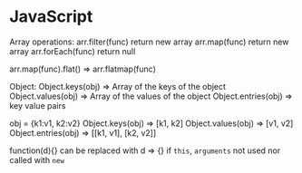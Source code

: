 # JavaScript


Array operations:
arr.filter(func)   return new array
arr.map(func)  return new array
arr.forEach(func)  return null

arr.map(func).flat()    =>      arr.flatmap(func)



Object:
Object.keys(obj)  =>  Array of the keys of the object
Object.values(obj) => Array of the values of the object
Object.entries(obj) => key value pairs

obj = {k1:v1, k2:v2}
Object.keys(obj)  => [k1, k2]
Object.values(obj)  => [v1, v2]
Object.entries(obj)  => [[k1, v1], [k2, v2]]



function(d){} can be replaced with d => {}  if `this`, `arguments` not used nor called with `new`